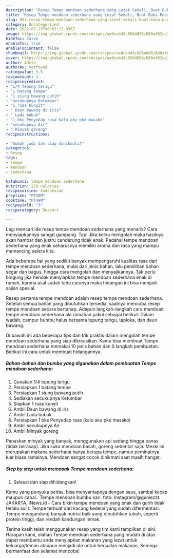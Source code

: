 ```yaml
---
description: "Resep Tempe mendoan sederhana yang Lezat Sekali, Buat Buka Puasa Enak"
title: "Resep Tempe mendoan sederhana yang Lezat Sekali, Buat Buka Puasa Enak"
slug: 892-resep-tempe-mendoan-sederhana-yang-lezat-sekali-buat-buka-puasa-enak
category: Uncategorized
date: 2022-07-23T06:01:22.036Z
image: https://img-global.cpcdn.com/recipes/ae0ce443c8564086/680x482cq70/tempe-mendoan-sederhana-foto-resep-utama.jpg
hideToc: false
enableToc: true
enableTocContent: false
thumbnail: https://img-global.cpcdn.com/recipes/ae0ce443c8564086/680x482cq70/tempe-mendoan-sederhana-foto-resep-utama.jpg
cover: https://img-global.cpcdn.com/recipes/ae0ce443c8564086/680x482cq70/tempe-mendoan-sederhana-foto-resep-utama.jpg
author: Admin
authorAv: notfound
ratingvalue: 3.5
reviewcount: 3
recipeingredient:
- "1/4 tepung terigu"
- "1 batang tempe"
- "1 siung bawang putih"
- "secukupnya Ketumbar"
- "1 ruas kunyit"
- " Daun bawang di iris"
- " Lada bubuk"
- "1 bks Penyedap rasa kalo aku pke masako"
- "secukupnya Air"
- " Minyak goreng"
recipeinstructions:

- "Sudah jadi dan siap dinikmati!"
categories:
- Resep
tags:
- tempe
- mendoan
- sederhana

katakunci: tempe mendoan sederhana 
nutrition: 278 calories
recipecuisine: Indonesian
preptime: "PT40M"
cooktime: "PT49M"
recipeyield: "3"
recipecategory: Dessert

---
```



Lagi mencari ide resep tempe mendoan sederhana yang menarik? Cara menyiapkannya sangat gampang. Tapi Jika keliru mengolah maka hasilnya akan hambar dan justru cenderung tidak enak. Padahal tempe mendoan sederhana yang enak seharusnya memiliki aroma dan rasa yang mampu memancing selera kita.


Ada beberapa hal yang sedikit banyak mempengaruhi kualitas rasa dari tempe mendoan sederhana, mulai dari jenis bahan, lalu pemilihan bahan segar dan bagus, hingga cara mengolah dan menyajikannya. Tak perlu bingung jika hendak menyiapkan tempe mendoan sederhana enak di rumah, karena asal sudah tahu caranya maka hidangan ini bisa menjadi sajian spesial.

Resep pertama tempe mendoan adalah resep tempe mendoan sederhana. Setelah semua bahan yang dibutuhkan tersedia, saatnya mencoba resep tempe mendoan secara bertahap. Adapun langkah-langkah cara membuat tempe mendoan sederhana ala rumahan yakni sebagai berikut: Dalam wadah, campur bumbu halus bersama tepung terigu, tapioka, dan daun bawang.


Di bawah ini ada beberapa tips dan trik praktis dalam mengolah tempe mendoan sederhana yang siap dikreasikan. Kamu bisa membuat Tempe mendoan sederhana memakai 10 jenis bahan dan 0 langkah pembuatan. Berikut ini cara untuk membuat hidangannya.

<!--inarticleads1-->

##### Bahan-bahan dan bumbu yang digunakan dalam pembuatan Tempe mendoan sederhana:

1. Gunakan 1/4 tepung terigu
1. Persiapkan 1 batang tempe
1. Persiapkan 1 siung bawang putih
1. Sediakan secukupnya Ketumbar
1. Siapkan 1 ruas kunyit
1. Ambil  Daun bawang di iris
1. Ambil  Lada bubuk
1. Persiapkan 1 bks Penyedap rasa (kalo aku pke masako)
1. Ambil secukupnya Air
1. Ambil  Minyak goreng


Panaskan minyak yang banyak, menggunakan api sedang hingga panas (tidak berasap). Jika suka mendoan basah, goreng sebentar saja. Meski ini merupakan makana sederhana hanya berupa tempe, namun peminatnya luar biasa ramainya. Mendoan sangat cocok dinikmati saat masih hangat. 

<!--inarticleads2-->

##### Step by step untuk memasak Tempe mendoan sederhana:


1. Selesai dan siap dihidangkan!

Kamu yang penyuka pedas, bisa menyantapnya dengan saus, sambal kecap maupun cabai.. Tempe mendoan bumbu kari. foto: Instagram/@guniezzt. JAKARTA, iNews.id - Cara bikin tempe mendoan yang enak dan gurih tidak terlalu sulit. Tempe terbuat dari kacang kedelai yang sudah difermentasi. Tempe mengandung banyak nutrisi baik yang dibutuhkan tubuh, seperti protein tinggi, dan rendah kandungan lemak. 

Terima kasih telah menggunakan resep yang tim kami tampilkan di sini. Harapan kami, olahan Tempe mendoan sederhana yang mudah di atas dapat membantu anda menyiapkan makanan yang lezat untuk keluarga/teman ataupun menjadi ide untuk berjualan makanan. Semoga bermanfaat dan selamat mencoba!

